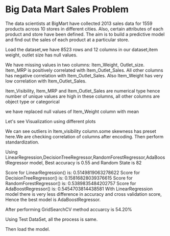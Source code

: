 
# Big Data Mart Sales Problem

The data scientists at BigMart have collected 2013 sales data for 1559 products across 10 stores in different cities. Also, certain attributes of each product and store have been defined. The aim is to build a predictive model and find out the sales of each product at a particular store.

Load the dataset,we have 8523 rows and 12 columns in our dataset,item weight, outlet size has null values.

We have missing values in two columns: Item_Weight, Outlet_size.
Item_MRP is positively correlated with Item_Outlet_Sales. All other columns has negative correlation with Item_Outlet_Sales. Also Item_Weight has very low correlation with Item_Outlet_Sales.

Item_Visibility, Item_MRP and Item_Outlet_Sales are numerical type hence number of unique values are high in these columns, all other columns are object type or categorical

we have replaced null values of Item_Weight column with mean

Let's see Visualization using different plots

We can see outliers in Item_visibility column.some skewness has preset here.We are checking correlation of columns after encoding.
Then perform standardization.

Using LinearRegression,DecisionTreeRegressor,RandomForestRegressor,AdaBoostRegressor model, Best accuracy is  0.55 and Random State is 82

Score for LinearRegression() is:  0.5149819063278622
Score for DecisionTreeRegressor() is:  0.15816828039376615
Score for RandomForestRegressor() is:  0.5389835484202757
Score for AdaBoostRegressor() is:  0.5454703814438581
With LinearRegression model there is very less difference in accuracy and cross validation score, Hence the best model is AdaBoostRegressor.

After performing GridSearchCV method accuarcy is 54.20%

Using Test DataSet, all the process is same.

Then load the model.